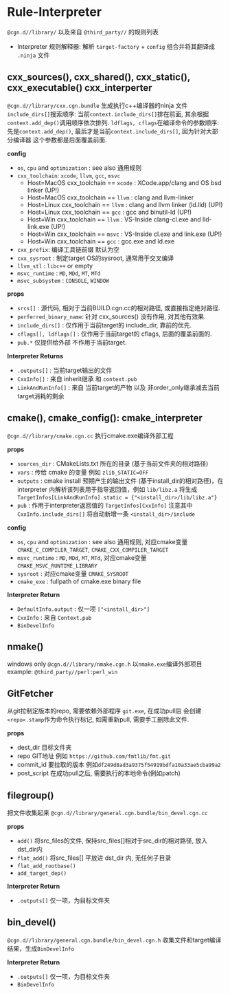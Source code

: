 
# Rule-Interpreter
`@cgn.d//library/` 以及来自 `@third_party//` 的规则列表

* Interpreter 规则解释器: 解析 `target-factory` + `config` 组合并将其翻译成 `.ninja` 文件


## cxx_sources(), cxx_shared(), cxx_static(), cxx_executable() cxx_interperter
`@cgn.d//library/cxx.cgn.bundle` 生成执行c++编译器的ninja 文件  
`include_dirs[]`搜索顺序: 当前`context.include_dirs[]`排在前面, 其余根据`context.add_dep()`调用顺序依次排列.
`ldflags, cflags`在编译命令的参数顺序: 先是`context.add_dep()`, 最后才是当前`context.include_dirs[]`, 因为针对大部分编译器 这个参数都是后面覆盖前面.

**config**
* `os`, `cpu` and `optimization` : see also 通用规则
* `cxx_toolchain`: `xcode`, `llvm`, `gcc`, `msvc`
    * Host=MacOS cxx_toolchain == `xcode` : XCode.app/clang and OS bsd linker       (UP!)
    * Host=MacOS cxx_toolchain == `llvm`  : clang and llvm-linker
    * Host=Linux cxx_toolchain == `llvm`  : clang and llvm linker (ld.lld)          (UP!)
    * Host=Linux cxx_toolchain == `gcc`   : gcc and binutil-ld                      (UP!)
    * Host=Win   cxx_toolchain == `llvm`  : VS-Inside clang-cl.exe and lld-link.exe (UP!)
    * Host=Win   cxx_toolchain == `msvc`  : VS-Inside cl.exe and link.exe           (UP!)
    * Host=Win   cxx_toolchain == `gcc`   : gcc.exe and ld.exe
* `cxx_prefix`: 编译工具链前缀 默认为空
* `cxx_sysroot` : 制定target OS的sysroot, 通常用于交叉编译
* `llvm_stl` : `libc++` or empty
* `msvc_runtime` : `MD`, `MDd`, `MT`, `MTd`
* `msvc_subsystem` : `CONSOLE`, `WINDOW`

**props**
* `srcs[]` : 源代码, 相对于当前BUILD.cgn.cc的相对路径, 或直接指定绝对路径.
* `perferred_binary_name`: 针对 cxx_sources() 没有作用, 对其他有效果.
* `include_dirs[]` : 仅作用于当前target的 include_dir, 靠前的优先.
* `cflags[], ldflags[]` : 仅作用于当前target的 cflags, 后面的覆盖前面的.
* `pub.*` 仅提供给外部 不作用于当前target.

**Interpreter Returns**
* `.outputs[]` : 当前target输出的文件
* `CxxInfo[]` : 来自 inherit继承 和 `context.pub`
* `LinkAndRunInfo[]` : 来自 当前target的产物 以及 非order_only继承减去当前target消耗的剩余

## cmake(), cmake_config(): cmake_interpreter
`@cgn.d//library/cmake.cgn.cc` 执行cmake.exe编译外部工程

**props**
* `sources_dir` : CMakeLists.txt 所在的目录 (基于当前文件夹的相对路径)
* `vars` : 传给 cmake 的变量 例如 `zlib_STATIC=OFF`
* `outputs` : cmake install 预期产生的输出文件 (基于install_dir的相对路径)，在interpreter 内解析该列表用于指导返回值，例如 `lib/libz.a` 将生成 `TargetInfos[LinkAndRunInfo].static = {"<install_dir>/lib/libz.a"}`
* `pub` : 作用于interpreter返回值的 `TargetInfos[CxxInfo]` 注意其中 `CxxInfo.include_dirs[]` 将自动新增一条 `<install_dir>/include`

**config**
* `os`, `cpu` and `optimization` : see also 通用规则, 对应cmake变量 `CMAKE_C_COMPILER_TARGET`, `CMAKE_CXX_COMPILER_TARGET`
* `msvc_runtime` : `MD`, `MDd`, `MT`, `MTd`, 对应cmake变量 `CMAKE_MSVC_RUNTIME_LIBRARY`
* `sysroot` : 对应cmake变量 `CMAKE_SYSROOT`
* `cmake_exe` : fullpath of cmake.exe binary file

**Interpreter Return**
* `DefaultInfo.output` : 仅一项 `["<install_dir>"]`
* `CxxInfo` : 来自 `Context.pub`
* `BinDevelInfo`

## nmake()
windows only `@cgn.d//library/nmake.cgn.h` 以`nmake.exe`编译外部项目
example: `@third_party//perl:perl_win`

## GitFetcher
从git拉制定版本的repo, 需要依赖外部程序 `git.exe`, 在成功pull后 会创建`<repo>.stamp`作为命令执行标记, 如需重新pull, 需要手工删除此文件.

**props**
* dest_dir 目标文件夹
* repo GIT地址 例如 `https://github.com/fmtlib/fmt.git`
* commit_id 要拉取的版本 例如`df249d8ad3a9375f54919bdfa10a33ae5cba99a2`
* post_script 在成功pull之后, 需要执行的本地命令(例如patch)


## filegroup()
把文件收集起来 `@cgn.d//library/general.cgn.bundle/bin_devel.cgn.cc`

**props**
* `add()` 将src_files的文件, 保持src_files[]相对于src_dir的相对路径, 放入dst_dir内
* `flat_add()` 将src_files[] 平放进 dst_dir 内, 无任何子目录
* `flat_add_rootbase()`
* `add_target_dep()` 

**Interpreter Return**
* `.outputs[]` 仅一项，为目标文件夹


## bin_devel()
`@cgn.d//library/general.cgn.bundle/bin_devel.cgn.h` 收集文件和target编译结果，生成`BinDevelInfo` 

**Interpreter Return**
* `.outputs[]` 仅一项，为目标文件夹
* `BinDevelInfo`


